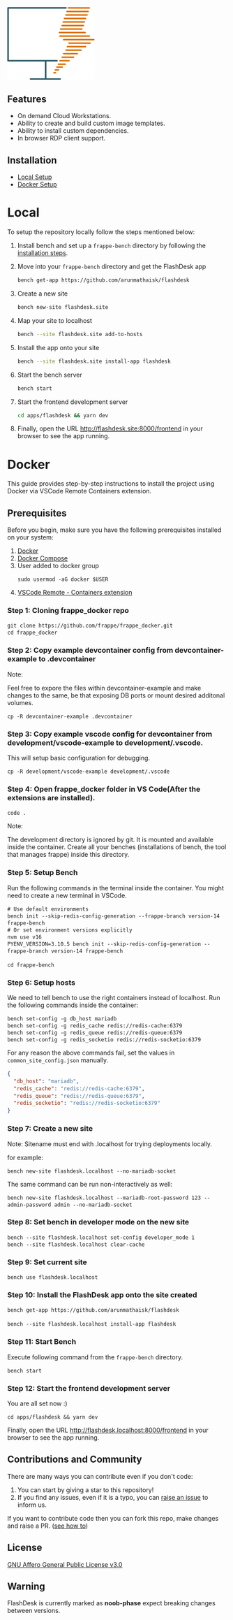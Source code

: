 
<img src="assets/logo.png" alt="FlashDesk Logo" width="200"/>

## Features

- On demand Cloud Workstations.
- Ability to create and build custom image templates.
- Ability to install custom dependencies.
- In browser RDP client support.

## Installation
<!-- TOC -->
 - [Local Setup](#local)
- [Docker Setup ](#docker)
 
<!-- /TOC -->

# Local

To setup the repository locally follow the steps mentioned below:

1. Install bench and set up a `frappe-bench` directory by following the [installation steps](https://frappeframework.com/docs/user/en/installation).

1. Move into your `frappe-bench` directory and get the FlashDesk app
   ```sh
   bench get-app https://github.com/arunmathaisk/flashdesk
   ```
1. Create a new site

   ```sh
   bench new-site flashdesk.site
   ```

1. Map your site to localhost

   ```sh
   bench --site flashdesk.site add-to-hosts
   ```

1. Install the app onto your site

   ```sh
   bench --site flashdesk.site install-app flashdesk
   ```

1. Start the bench server

   ```sh
   bench start
   ```

1. Start the frontend development server

   ```sh
   cd apps/flashdesk && yarn dev
   ```

1. Finally, open the URL http://flashdesk.site:8000/frontend in your browser to see the app running.

# Docker

This guide provides step-by-step instructions to install the project using Docker via VSCode Remote Containers extension. 

## Prerequisites

Before you begin, make sure you have the following prerequisites installed on your system:

1. [Docker](https://docs.docker.com/get-docker/)
2. [Docker Compose](https://docs.docker.com/compose/install/)
3. User added to docker group
    ```shell
    sudo usermod -aG docker $USER
    ```
4. [VSCode Remote - Containers extension](https://marketplace.visualstudio.com/items?itemName=ms-vscode-remote.remote-containers)

### Step 1: Cloning frappe_docker repo

```shell
git clone https://github.com/frappe/frappe_docker.git
cd frappe_docker
```

### Step 2: Copy example devcontainer config from devcontainer-example to .devcontainer

Note: 

Feel free to expore the files within devcontainer-example and make changes to the same, be that exposing DB ports or mount desired additonal volumes. 

```shell
cp -R devcontainer-example .devcontainer
```

### Step 3: Copy example vscode config for devcontainer from development/vscode-example to development/.vscode.

This will setup basic configuration for debugging.

```shell
cp -R development/vscode-example development/.vscode
```

### Step 4: Open frappe_docker folder in VS Code(After the extensions are installed).

```shell
code .
```
Note:

The development directory is ignored by git.
It is mounted and available inside the container. Create all your benches (installations of bench, the tool that manages frappe) inside this directory.

### Step 5: Setup Bench

Run the following commands in the terminal inside the container. You might need to create a new terminal in VSCode.

```shell
# Use default environments
bench init --skip-redis-config-generation --frappe-branch version-14 frappe-bench
# Or set environment versions explicitly
nvm use v16
PYENV_VERSION=3.10.5 bench init --skip-redis-config-generation --frappe-branch version-14 frappe-bench

cd frappe-bench

```
### Step 6: Setup hosts

We need to tell bench to use the right containers instead of localhost. Run the following commands inside the container:

```shell
bench set-config -g db_host mariadb
bench set-config -g redis_cache redis://redis-cache:6379
bench set-config -g redis_queue redis://redis-queue:6379
bench set-config -g redis_socketio redis://redis-socketio:6379
```
For any reason the above commands fail, set the values in `common_site_config.json` manually.

```json
{
  "db_host": "mariadb",
  "redis_cache": "redis://redis-cache:6379",
  "redis_queue": "redis://redis-queue:6379",
  "redis_socketio": "redis://redis-socketio:6379"
}
```

### Step 7: Create a new site 

Note: Sitename must end with .localhost for trying deployments locally.

for example:

```shell
bench new-site flashdesk.localhost --no-mariadb-socket
```
The same command can be run non-interactively as well:

```shell
bench new-site flashdesk.localhost --mariadb-root-password 123 --admin-password admin --no-mariadb-socket
```

### Step 8: Set bench in developer mode on the new site

```shell
bench --site flashdesk.localhost set-config developer_mode 1
bench --site flashdesk.localhost clear-cache
```

### Step 9: Set current site 

```shell
bench use flashdesk.localhost
```

### Step 10: Install the FlashDesk app onto the site created 

```shell
bench get-app https://github.com/arunmathaisk/flashdesk

bench --site flashdesk.localhost install-app flashdesk
```
### Step 11: Start Bench

Execute following command from the `frappe-bench` directory.

```shell
bench start
```

### Step 12: Start the frontend development server

You are all set now :)

```shell
cd apps/flashdesk && yarn dev
```

Finally, open the URL http://flashdesk.localhost:8000/frontend in your browser to see the app running.

## Contributions and Community

There are many ways you can contribute even if you don't code:

1. You can start by giving a star to this repository!
1. If you find any issues, even if it is a typo, you can [raise an issue](https://github.com/arunmathaisk/flashdesk/issues/new) to inform us.

If you want to contribute code then you can fork this repo, make changes and raise a PR. ([see how to](https://docs.github.com/en/pull-requests/collaborating-with-pull-requests/proposing-changes-to-your-work-with-pull-requests/creating-a-pull-request-from-a-fork))

## License

[GNU Affero General Public License v3.0](LICENSE)

## Warning
FlashDesk is currently marked as **noob-phase** expect breaking changes between versions.